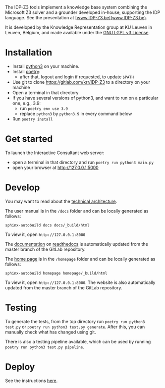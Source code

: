 The IDP-Z3 tools implement a knowledge base system combining the Microsoft Z3 solver and a grounder developed in-house, supporting the IDP language.  See the presentation at [www.IDP-Z3.be](www.IDP-Z3.be).

It is developed by the Knowledge Representation group at KU Leuven in Leuven, Belgium, and made available under the [GNU LGPL v3 License](https://www.gnu.org/licenses/lgpl-3.0.txt).  


# Installation

* Install [python3](https://www.python.org/downloads/) on your machine.
* Install [poetry](https://python-poetry.org/docs/#installation):
    * after that, logout and login if requested, to update `$PATH`
* Use git to clone https://gitlab.com/krr/IDP-Z3 to a directory on your machine
* Open a terminal in that directory 
* If you have several versions of python3, and want to run on a particular one, e.g., 3.9:
    * run `poetry env use 3.9`
    * replace `python3` by `python3.9` in every command below
* Run `poetry install`


# Get started

To launch the Interactive Consultant web server:

* open a terminal in that directory and run `poetry run python3 main.py`
* open your browser at http://127.0.0.1:5000


# Develop

You may want to read about the [technical architecture](https://gitlab.com/krr/IDP-Z3/-/wikis/Architecture).

The user manual is in the `/docs` folder and can be locally generated as follows:
~~~~
sphinx-autobuild docs docs/_build/html
~~~~
To view it, open `http://127.0.0.1:8000`

The [documentation](https://docs.IDP-Z3.be) on [readthedocs](https://readthedocs.org/projects/idp-z3/) is automatically updated from the master branch of the GitLab repository.

The [home page](https://www.IDP-Z3.be) is in the `/homepage` folder and can be locally generated as follows:
~~~~
sphinx-autobuild homepage homepage/_build/html
~~~~
To view it, open `http://127.0.0.1:8000`.  The website is also automatically updated from the master branch of the GitLab repository.


# Testing

To generate the tests, from the top directory run `poetry run python3 test.py` or `poetry run python3 test.py generate`.
After this, you can manually check what has changed using git.

There is also a testing pipeline available, which can be used by running `poetry run python3 test.py pipeline`.


# Deploy

See the instructions [here](https://gitlab.com/krr/IDP-Z3/-/wikis/Development-and-deployment-guide).